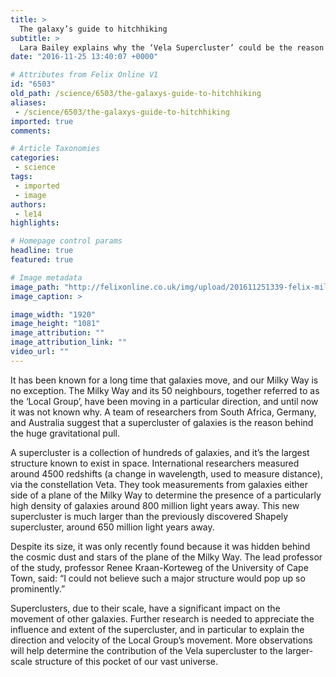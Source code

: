 ```yaml
---
title: >
  The galaxy’s guide to hitchhiking
subtitle: >
  Lara Bailey explains why the ‘Vela Supercluster’ could be the reason for why the Milky Way and surrounding galaxies are constantly on the move
date: "2016-11-25 13:40:07 +0000"

# Attributes from Felix Online V1
id: "6503"
old_path: /science/6503/the-galaxys-guide-to-hitchhiking
aliases:
 - /science/6503/the-galaxys-guide-to-hitchhiking
imported: true
comments:

# Article Taxonomies
categories:
 - science
tags:
 - imported
 - image
authors:
 - le14
highlights:

# Homepage control params
headline: true
featured: true

# Image metadata
image_path: "http://felixonline.co.uk/img/upload/201611251339-felix-milky-way-1684226_1920.jpg"
image_caption: >

image_width: "1920"
image_height: "1081"
image_attribution: ""
image_attribution_link: ""
video_url: ""
---
```


It has been known for a long time that galaxies move, and our Milky Way is no exception. The Milky Way and its 50 neighbours, together referred to as the ‘Local Group’, have been moving in a particular direction, and until now it was not known why. A team of researchers from South Africa, Germany, and Australia suggest that a supercluster of galaxies is the reason behind the huge gravitational pull.

A supercluster is a collection of hundreds of galaxies, and it’s the largest structure known to exist in space. International researchers measured around 4500 redshifts (a change in wavelength, used to measure distance), via the constellation Veta. They took measurements from galaxies either side of a plane of the Milky Way to determine the presence of a particularly high density of galaxies around 800 million light years away. This new supercluster is much larger than the previously discovered Shapely supercluster, around 650 million light years away.

Despite its size, it was only recently found because it was hidden behind the cosmic dust and stars of the plane of the Milky Way. The lead professor of the study, professor Renee Kraan-Korteweg of the University of Cape Town, said: “I could not believe such a major structure would pop up so prominently.”

Superclusters, due to their scale, have a significant impact on the movement of other galaxies. Further research is needed to appreciate the influence and extent of the supercluster, and in particular to explain the direction and velocity of the Local Group’s movement. More observations will help determine the contribution of the Vela supercluster to the larger-scale structure of this pocket of our vast universe.
